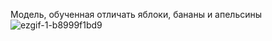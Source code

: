 Модель, обученная отличать яблоки, бананы и апельсины
![ezgif-1-b8999f1bd9](https://user-images.githubusercontent.com/66304507/229984128-0c474834-e4cc-4c23-8032-035d910ecca2.gif)
